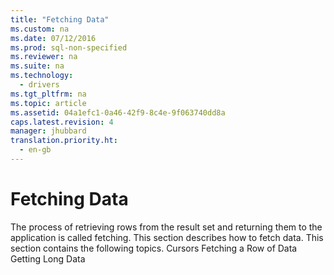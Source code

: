 ```yaml
---
title: "Fetching Data"
ms.custom: na
ms.date: 07/12/2016
ms.prod: sql-non-specified
ms.reviewer: na
ms.suite: na
ms.technology: 
  - drivers
ms.tgt_pltfrm: na
ms.topic: article
ms.assetid: 04a1efc1-0a46-42f9-8c4e-9f063740dd8a
caps.latest.revision: 4
manager: jhubbard
translation.priority.ht: 
  - en-gb
---
```

# Fetching Data
<?xml version="1.0" encoding="utf-8"?>
<developerConceptualDocument xmlns="http://ddue.schemas.microsoft.com/authoring/2003/5" xmlns:xlink="http://www.w3.org/1999/xlink" xmlns:xsi="http://www.w3.org/2001/XMLSchema-instance" xsi:schemaLocation="http://ddue.schemas.microsoft.com/authoring/2003/5 http://dduestorage.blob.core.windows.net/ddueschema/developer.xsd">
  <introduction>
    <para>The process of retrieving rows from the result set and returning them to the application is called <legacyItalic>fetching</legacyItalic>. This section describes how to fetch data.</para>
    <para>This section contains the following topics.  </para>
    <list class="bullet">
      <listItem>
        <para>             <legacyLink xlink:href="0b114352-3c63-4d33-9220-182ede90e4aa">Cursors</legacyLink>           </para>
      </listItem>
      <listItem>
        <para>             <legacyLink xlink:href="16d4a380-0d83-456b-aeee-f10738944e86">Fetching a Row of Data</legacyLink>           </para>
      </listItem>
      <listItem>
        <para>             <legacyLink xlink:href="6ccb44bc-8695-4bad-91af-363ef22bdb85">Getting Long Data</legacyLink>           </para>
      </listItem>
    </list>
  </introduction>
  <relatedTopics />
</developerConceptualDocument>